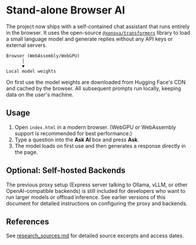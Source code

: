 # Stand-alone Browser AI

The project now ships with a self-contained chat assistant that runs entirely in the browser.  It uses the open-source [`@xenova/transformers`](https://github.com/xenova/transformers.js) library to load a small language model and generate replies without any API keys or external servers.

```
Browser (WebAssembly/WebGPU)
      │
      ▼
Local model weights
```

On first use the model weights are downloaded from Hugging Face's CDN and cached by the browser.  All subsequent prompts run locally, keeping data on the user's machine.

## Usage

1. Open `index.html` in a modern browser.  (WebGPU or WebAssembly support is recommended for best performance.)
2. Type a question into the **Ask AI** box and press **Ask**.
3. The model loads on first use and then generates a response directly in the page.

## Optional: Self-hosted Backends

The previous proxy setup (Express server talking to Ollama, vLLM, or other OpenAI-compatible backends) is still included for developers who want to run larger models or offload inference.  See earlier versions of this document for detailed instructions on configuring the proxy and backends.

## References

See [research_sources.md](research_sources.md) for detailed source excerpts and access dates.
